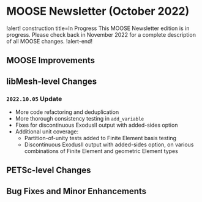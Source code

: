 # MOOSE Newsletter (October 2022)

!alert! construction title=In Progress
This MOOSE Newsletter edition is in progress. Please check back in November 2022
for a complete description of all MOOSE changes.
!alert-end!

## MOOSE Improvements

## libMesh-level Changes

### `2022.10.05` Update

- More code refactoring and deduplication
- More thorough consistency testing in `add_variable`
- Fixes for discontinuous ExodusII output with added-sides option
- Additional unit coverage:
  - Partition-of-unity tests added to Finite Element basis testing
  - Discontinuous ExodusII output with added-sides option, on various
    combinations of Finite Element and geometric Element types

## PETSc-level Changes

## Bug Fixes and Minor Enhancements
